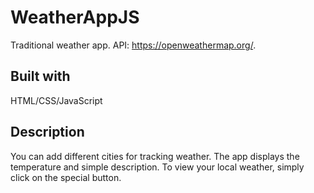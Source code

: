 # WeatherAppJS
Traditional weather app. API: https://openweathermap.org/.

## Built with
HTML/CSS/JavaScript

## Description

You can add different cities for tracking weather. The app displays the temperature and simple description. To view your local weather, simply click on the special button.
